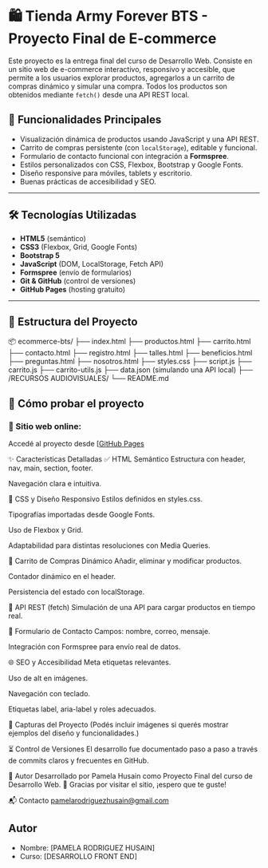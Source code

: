 # 🛍️ Tienda Army Forever BTS - Proyecto Final de E-commerce

Este proyecto es la entrega final del curso de Desarrollo Web. Consiste en un sitio web de e-commerce interactivo, responsivo y accesible, que permite a los usuarios explorar productos, agregarlos a un carrito de compras dinámico y simular una compra. Todos los productos son obtenidos mediante `fetch()` desde una API REST local.

## 📌 Funcionalidades Principales

- Visualización dinámica de productos usando JavaScript y una API REST.
- Carrito de compras persistente (con `localStorage`), editable y funcional.
- Formulario de contacto funcional con integración a **Formspree**.
- Estilos personalizados con CSS, Flexbox, Bootstrap y Google Fonts.
- Diseño responsive para móviles, tablets y escritorio.
- Buenas prácticas de accesibilidad y SEO.

---

## 🛠️ Tecnologías Utilizadas

- **HTML5** (semántico)
- **CSS3** (Flexbox, Grid, Google Fonts)
- **Bootstrap 5**
- **JavaScript** (DOM, LocalStorage, Fetch API)
- **Formspree** (envío de formularios)
- **Git & GitHub** (control de versiones)
- **GitHub Pages** (hosting gratuito)

---

## 📁 Estructura del Proyecto

📦 ecommerce-bts/
├── index.html
├── productos.html
├── carrito.html
├── contacto.html
├── registro.html
├── talles.html
├── beneficios.html
├── preguntas.html
├── nosotros.html
├── styles.css
├── script.js
├── carrito.js
├── carrito-utils.js
├── data.json (simulando una API local)
├── /RECURSOS AUDIOVISUALES/
└── README.md

## 🚀 Cómo probar el proyecto

### 🔗 Sitio web online:
Accedé al proyecto desde [[GitHub Pages](https://TU_USUARIO.github.io/ecommerce-bts](https://pamelahusain.github.io/ecommerce-bts/))


✨ Características Detalladas
✅ HTML Semántico
Estructura con header, nav, main, section, footer.

Navegación clara e intuitiva.

🎨 CSS y Diseño Responsivo
Estilos definidos en styles.css.

Tipografías importadas desde Google Fonts.

Uso de Flexbox y Grid.

Adaptabilidad para distintas resoluciones con Media Queries.

🛒 Carrito de Compras Dinámico
Añadir, eliminar y modificar productos.

Contador dinámico en el header.

Persistencia del estado con localStorage.

🔁 API REST (fetch)
Simulación de una API para cargar productos en tiempo real.

📩 Formulario de Contacto
Campos: nombre, correo, mensaje.

Integración con Formspree para envío real de datos.

🌐 SEO y Accesibilidad
Meta etiquetas relevantes.

Uso de alt en imágenes.

Navegación con teclado.

Etiquetas label, aria-label y roles adecuados.

📸 Capturas del Proyecto
(Podés incluir imágenes si querés mostrar ejemplos del diseño y funcionalidades.)

⏳ Control de Versiones
El desarrollo fue documentado paso a paso a través de commits claros y frecuentes en GitHub.

🧾 Autor
Desarrollado por Pamela Husain como Proyecto Final del curso de Desarrollo Web.
💜 Gracias por visitar el sitio, ¡espero que te guste!

📬 Contacto
pamelarodriguezhusain@gmail.com


## Autor

- Nombre: [PAMELA RODRIGUEZ HUSAIN]
- Curso: [DESARROLLO FRONT END]
